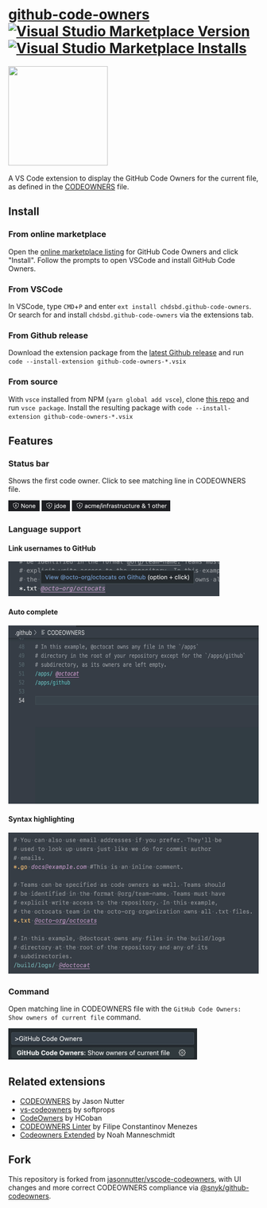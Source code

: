 # [github-code-owners](https://github.com/chdsbd/vscode-github-code-owners) [![Visual Studio Marketplace Version](https://img.shields.io/visual-studio-marketplace/v/chdsbd.github-code-owners.svg)](https://marketplace.visualstudio.com/items?itemName=chdsbd.github-code-owners) [![Visual Studio Marketplace Installs](https://img.shields.io/visual-studio-marketplace/i/chdsbd.github-code-owners.svg)](https://marketplace.visualstudio.com/items?itemName=chdsbd.github-code-owners)

<img src="https://github.com/chdsbd/vscode-github-code-owners/raw/master/images/logo256.png" alt="" width="200" height="200">

A VS Code extension to display the GitHub Code Owners for the current file, as defined in the [CODEOWNERS](https://help.github.com/articles/about-codeowners/) file.

## Install

### From online marketplace

Open the [online marketplace listing](https://marketplace.visualstudio.com/items?itemName=chdsbd.github-code-owners#overview) for GitHub Code Owners and click "Install". Follow the prompts to open VSCode and install GitHub Code Owners.

### From VSCode

In VSCode, type `CMD`+`P` and enter `ext install chdsbd.github-code-owners`. Or search for and install `chdsbd.github-code-owners` via the extensions tab.

### From Github release

Download the extension package from the [latest Github release](https://github.com/chdsbd/vscode-github-code-owners/releases/latest) and run `code --install-extension github-code-owners-*.vsix`

### From source

With `vsce` installed from NPM (`yarn global add vsce`), clone [this repo](https://github.com/chdsbd/vscode-github-code-owners) and run `vsce package`. Install the resulting package with `code --install-extension github-code-owners-*.vsix`

## Features

### Status bar

Shows the first code owner. Click to see matching line in CODEOWNERS file.

<img src="./images/none.png" height="22px" alt="no code owners"/>
<img src="./images/user.png" height="22px" alt="one user code owner"/>
<img src="./images/team-and-other.png" height="22px" alt="a team code owner and other"/>

### Language support

#### Link usernames to GitHub

<img src="./images/open-in-github.png" alt="click to open username in GitHub" height="70px"/>

#### Auto complete

<img src="./images/autocomplete.gif" alt="auto complete of paths and usernames"  height="359px"/>

#### Syntax highlighting

<img src="./images/syntax-highlighting.png" alt="syntax highlighting" height="284px"/>

### Command

Open matching line in CODEOWNERS file with the `GitHub Code Owners: Show owners of current file` command.

<img src="./images/command.png" alt="code owners command" height="63px"/>

## Related extensions

- [CODEOWNERS](https://marketplace.visualstudio.com/items?itemName=jasonnutter.vscode-codeowners) by Jason Nutter
- [vs-codeowners](https://marketplace.visualstudio.com/items?itemName=dtangren.vs-codeowners) by softprops
- [CodeOwners](https://marketplace.visualstudio.com/items?itemName=HCoban.codeowners) by HCoban
- [CODEOWNERS Linter](https://marketplace.visualstudio.com/items?itemName=fmenezes.vscode-codeowners-linter) by Filipe Constantinov Menezes
- [Codeowners Extended](https://marketplace.visualstudio.com/items?itemName=noahm.codeowners-extended) by Noah Manneschmidt

## Fork

This repository is forked from [jasonnutter/vscode-codeowners](https://github.com/jasonnutter/vscode-codeowners), with UI changes and more correct CODEOWNERS compliance via [@snyk/github-codeowners](https://www.npmjs.com/package/@snyk/github-codeowners).
